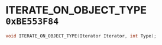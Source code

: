 # ITERATE_ON_OBJECT_TYPE `0xBE553F84`

```cpp
void ITERATE_ON_OBJECT_TYPE(Iterator Iterator, int Type);
```